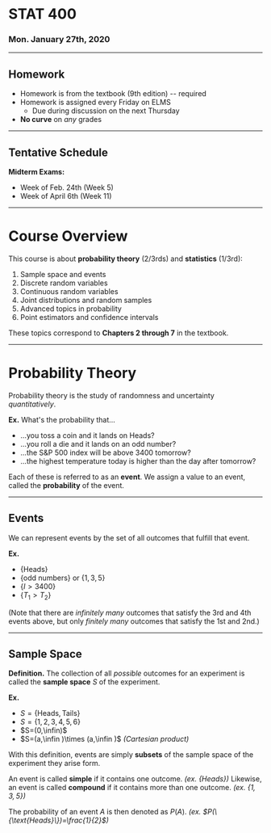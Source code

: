 # STAT 400
### Mon. January 27th, 2020
---

## Homework
* Homework is from the textbook (9th edition) -- required
* Homework is assigned every Friday on ELMS
    - Due during discussion on the next Thursday
* __No curve__ on _any_ grades

---
## Tentative Schedule
__Midterm Exams:__
* Week of Feb. 24th (Week 5)
* Week of April 6th (Week 11)

---

# Course Overview
This course is about __probability theory__ (2/3rds) and __statistics__ (1/3rd):
1. Sample space and events
2. Discrete random variables
3. Continuous random variables
4. Joint distributions and random samples
5. Advanced topics in probability
6. Point estimators and confidence intervals

These topics correspond to __Chapters 2 through 7__ in the textbook.

---
# Probability Theory
Probability theory is the study of randomness and uncertainty _quantitatively_.

__Ex.__ What's the probability that...
* ...you toss a coin and it lands on Heads?
* ...you roll a die and it lands on an odd number?
* ...the S&P 500 index will be above 3400 tomorrow?
* ...the highest temperature today is higher than the day after tomorrow?

Each of these is referred to as an __event__.
We assign a value to an event, called the __probability__ of the event.

---
## Events
We can represent events by the set of all outcomes that fulfill that event.

__Ex.__
* $\{\text{Heads}\}$
* $\{\text{odd numbers}\}$ or $\{1, 3, 5\}$
* $\{I>3400\}$
* $\{T_1>T_2\}$

(Note that there are _infinitely many_ outcomes that satisfy the 3rd and 4th events above, but only _finitely many_ outcomes that satisfy the 1st and 2nd.)

---
## Sample Space
__Definition.__ The collection of all _possible_ outcomes for an experiment is called the __sample space__ $S$ of the experiment.

__Ex.__
* $S=\{\text{Heads},\text{Tails}\}$
* $S=\{1,2,3,4,5,6\}$
* $S=(0,\infin)$
* $S=(a,\infin )\times (a,\infin )$ _(Cartesian product)_

With this definition, events are simply __subsets__ of the sample space of the experiment they arise form.

An event is called __simple__ if it contains one outcome. _(ex. $\{\text{Heads}\}$)_
Likewise, an event is called __compound__ if it contains more than one outcome. _(ex. $\{1,3,5\}$)_

The probability of an event $A$ is then denoted as $P(A)$. _(ex. $P(\{\text{Heads}\})=\frac{1}{2}$)_